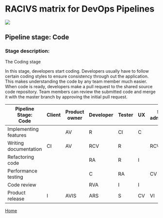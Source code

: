 # __RACIVS matrix for DevOps Pipelines__   

<img src="https://user-images.githubusercontent.com/10748736/112030685-6c81be80-8b32-11eb-94b8-c2c01b8f4581.png">

## __Pipeline stage:__  Code  
### __Stage description:__  
The Coding stage

In this stage, developers start coding. Developers usually have to follow certain coding styles to ensure consistency through out the application.
This makes understanding the code by any team member much easier. When code is ready, developers make a pull request to the shared source code repository. 
Team members can review the submitted code and merge it with the master branch by approving the initial pull request.


| Pipeline Stage:<br>Code  | Client  | Product owner  | Developer | Tester  |   UX    | System administrator |
|------------------------- |-------- |--------------- |---------- |-------- |-------- | -------------------- |
| Implementing features    |         |      AV        |     R     |    CI   |    C    |                      |
| Writing documentation    |    CI   |      AV        |     RCV   |    R    |         | RCV                  |
| Refactoring code         |         |                |     RA    |    R    |    I    |                      |
| Performance testing      |         |                |     C     |    RA   |         |  CV                  |
| Code review              |         |                |     RVA   |    I    |    I    |                      |
| Product release          |    I    |     AVIS       |     ARS   |    S    |    CV   |  VI                  |
  
[Home](../index.md)  
